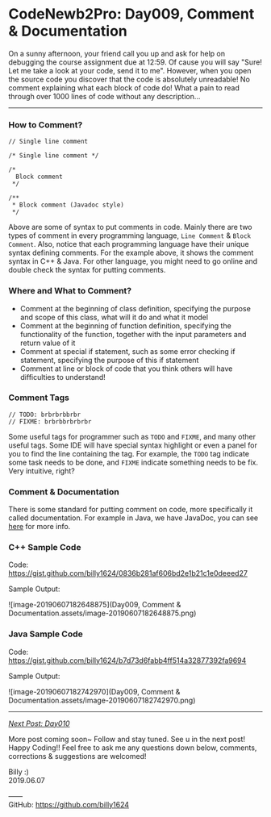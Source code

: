 # CodeNewb2Pro: Day009, Comment & Documentation



On a sunny afternoon, your friend call you up and ask for help on debugging the course assignment due at 12:59. Of cause you will say "Sure! Let me take a look at your code, send it to me". However, when you open the source code you discover that the code is absolutely unreadable! No comment explaining what each block of code do! What a pain to read through over 1000 lines of code without any description…



------



### How to Comment?

```
// Single line comment

/* Single line comment */

/*
  Block comment
 */

/**
 * Block comment (Javadoc style)
 */
```

Above are some of syntax to put comments in code. Mainly there are two types of comment in every programming language, `Line Comment` & `Block Comment`. Also, notice that each programming language have their unique syntax defining comments. For the example above, it shows the comment syntax in C++ & Java. For other language, you might need to go online and double check the syntax for putting comments.



### Where and What to Comment?

-   Comment at the beginning of class definition, specifying the purpose and scope of this class, what will it do and what it model
-   Comment at the beginning of function definition, specifying the functionality of the function, together with the input parameters and return value of it
-   Comment at special if statement, such as some error checking if statement, specifying the purpose of this if statement
-   Comment at line or block of code that you think others will have difficulties to understand!



### Comment Tags

```
// TODO: brbrbrbbrbr
// FIXME: brbrbbrbrbrbr
```

Some useful tags for programmer such as `TODO` and `FIXME`, and many other useful tags. Some IDE will have special syntax highlight or even a panel for you to find the line containing the tag. For example, the `TODO` tag indicate some task needs to be done, and `FIXME` indicate something needs to be fix. Very intuitive, right?



### Comment & Documentation

There is some standard for putting comment on code, more specifically it called documentation. For example in Java, we have JavaDoc, you can see [here](https://www.tutorialspoint.com/java/java_documentation.htm) for more info.



### C++ Sample Code

Code: https://gist.github.com/billy1624/0836b281af606bd2e1b21c1e0deeed27

Sample Output:

![image-20190607182648875](Day009, Comment & Documentation.assets/image-20190607182648875.png)



### Java Sample Code

Code: https://gist.github.com/billy1624/b7d73d6fabb4ff514a32877392fa9694

Sample Output:

![image-20190607182742970](Day009, Comment & Documentation.assets/image-20190607182742970.png)



------



*<u>Next Post: Day010</u>*



More post coming soon~ Follow and stay tuned.
See u in the next post! Happy Coding!!
Feel free to ask me any questions down below, comments, corrections & suggestions are welcomed!



Billy :)  
2019.06.07



——   
GitHub: <https://github.com/billy1624>

